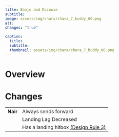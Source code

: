 ```yaml
---
title: Banjo and Kazooie
subtitle: 
image: assets/img/chara/chara_7_buddy_00.png
alt: 
changes: "true"

caption:
  title:
  subtitle: 
  thumbnail: assets/img/chara/chara_7_buddy_00.png
---
```


# Overview

# Changes

| |  |
| ----------- | ----------- |
| **Nair** | Always sends forward |
|  | Landing Lag Decreased |
|  | Has a landing hitbox [(Design Rule 3)](balancedoc#nairs) |
